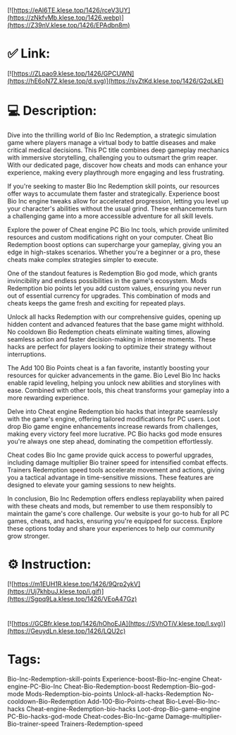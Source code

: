 [![https://eAl6TE.klese.top/1426/rceV3UY](https://zNkfvMb.klese.top/1426.webp)](https://Z39nV.klese.top/1426/EPAdbn8m)
# ✅ Link:
[![https://ZLpao9.klese.top/1426/GPCUWN](https://hE6oN7Z.klese.top/d.svg)](https://svZtKd.klese.top/1426/G2qLkE)
# 💻 Description:
Dive into the thrilling world of Bio Inc Redemption, a strategic simulation game where players manage a virtual body to battle diseases and make critical medical decisions. This PC title combines deep gameplay mechanics with immersive storytelling, challenging you to outsmart the grim reaper. With our dedicated page, discover how cheats and mods can enhance your experience, making every playthrough more engaging and less frustrating.



If you're seeking to master Bio Inc Redemption skill points, our resources offer ways to accumulate them faster and strategically. Experience boost Bio Inc engine tweaks allow for accelerated progression, letting you level up your character's abilities without the usual grind. These enhancements turn a challenging game into a more accessible adventure for all skill levels.



Explore the power of Cheat engine PC Bio Inc tools, which provide unlimited resources and custom modifications right on your computer. Cheat Bio Redemption boost options can supercharge your gameplay, giving you an edge in high-stakes scenarios. Whether you're a beginner or a pro, these cheats make complex strategies simpler to execute.



One of the standout features is Redemption Bio god mode, which grants invincibility and endless possibilities in the game's ecosystem. Mods Redemption bio points let you add custom values, ensuring you never run out of essential currency for upgrades. This combination of mods and cheats keeps the game fresh and exciting for repeated plays.



Unlock all hacks Redemption with our comprehensive guides, opening up hidden content and advanced features that the base game might withhold. No cooldown Bio Redemption cheats eliminate waiting times, allowing seamless action and faster decision-making in intense moments. These hacks are perfect for players looking to optimize their strategy without interruptions.



The Add 100 Bio Points cheat is a fan favorite, instantly boosting your resources for quicker advancements in the game. Bio Level Bio Inc hacks enable rapid leveling, helping you unlock new abilities and storylines with ease. Combined with other tools, this cheat transforms your gameplay into a more rewarding experience.



Delve into Cheat engine Redemption bio hacks that integrate seamlessly with the game's engine, offering tailored modifications for PC users. Loot drop Bio game engine enhancements increase rewards from challenges, making every victory feel more lucrative. PC Bio hacks god mode ensures you're always one step ahead, dominating the competition effortlessly.



Cheat codes Bio Inc game provide quick access to powerful upgrades, including damage multiplier Bio trainer speed for intensified combat effects. Trainers Redemption speed tools accelerate movement and actions, giving you a tactical advantage in time-sensitive missions. These features are designed to elevate your gaming sessions to new heights.



In conclusion, Bio Inc Redemption offers endless replayability when paired with these cheats and mods, but remember to use them responsibly to maintain the game's core challenge. Our website is your go-to hub for all PC games, cheats, and hacks, ensuring you're equipped for success. Explore these options today and share your experiences to help our community grow stronger.

# ⚙️ Instruction:
[![https://m1EUH1R.klese.top/1426/9Qrp2ykV](https://Uj7khbuJ.klese.top/i.gif)](https://Sgpq9La.klese.top/1426/VEoA47Gz)
#
[![https://GCBfr.klese.top/1426/hOhoEJA](https://SVhOTiV.klese.top/l.svg)](https://GeuydLn.klese.top/1426/LQU2c)
# Tags:
Bio-Inc-Redemption-skill-points Experience-boost-Bio-Inc-engine Cheat-engine-PC-Bio-Inc Cheat-Bio-Redemption-boost Redemption-Bio-god-mode Mods-Redemption-bio-points Unlock-all-hacks-Redemption No-cooldown-Bio-Redemption Add-100-Bio-Points-cheat Bio-Level-Bio-Inc-hacks Cheat-engine-Redemption-bio-hacks Loot-drop-Bio-game-engine PC-Bio-hacks-god-mode Cheat-codes-Bio-Inc-game Damage-multiplier-Bio-trainer-speed Trainers-Redemption-speed






